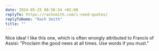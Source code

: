 ```yaml
---
date: 2024-05-25 08:56:54 +02:00
replyTo: https://rachsmith.com/i-need-quotes/
replyToName: "Rach Smith"
title: ""
---
```


Nice idea! I like this one, which is often wrongly attributed to Francis of Assisi: "Proclaim the good news at all times. Use words if you must."
